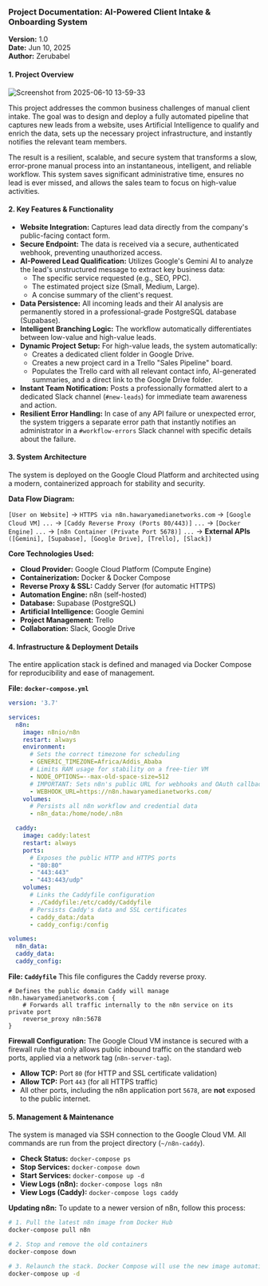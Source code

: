 
### **Project Documentation: AI-Powered Client Intake & Onboarding System**

**Version:** 1.0  
**Date:** Jun 10, 2025  
**Author:** Zerubabel  

#### 1. Project Overview

![Screenshot from 2025-06-10 13-59-33](https://github.com/user-attachments/assets/50a065c5-8300-4e7e-b01c-bb0db1e47671)



This project addresses the common business challenges of manual client intake. The goal was to design and deploy a fully automated pipeline that captures new leads from a website, uses Artificial Intelligence to qualify and enrich the data, sets up the necessary project infrastructure, and instantly notifies the relevant team members.

The result is a resilient, scalable, and secure system that transforms a slow, error-prone manual process into an instantaneous, intelligent, and reliable workflow. This system saves significant administrative time, ensures no lead is ever missed, and allows the sales team to focus on high-value activities.

#### 2. Key Features & Functionality

*   **Website Integration:** Captures lead data directly from the company's public-facing contact form.
*   **Secure Endpoint:** The data is received via a secure, authenticated webhook, preventing unauthorized access.
*   **AI-Powered Lead Qualification:** Utilizes Google's Gemini AI to analyze the lead's unstructured message to extract key business data:
    *   The specific service requested (e.g., SEO, PPC).
    *   The estimated project size (Small, Medium, Large).
    *   A concise summary of the client's request.
*   **Data Persistence:** All incoming leads and their AI analysis are permanently stored in a professional-grade PostgreSQL database (Supabase).
*   **Intelligent Branching Logic:** The workflow automatically differentiates between low-value and high-value leads.
*   **Dynamic Project Setup:** For high-value leads, the system automatically:
    *   Creates a dedicated client folder in Google Drive.
    *   Creates a new project card in a Trello "Sales Pipeline" board.
    *   Populates the Trello card with all relevant contact info, AI-generated summaries, and a direct link to the Google Drive folder.
*   **Instant Team Notification:** Posts a professionally formatted alert to a dedicated Slack channel (`#new-leads`) for immediate team awareness and action.
*   **Resilient Error Handling:** In case of any API failure or unexpected error, the system triggers a separate error path that instantly notifies an administrator in a `#workflow-errors` Slack channel with specific details about the failure.

#### 3. System Architecture

The system is deployed on the Google Cloud Platform and architected using a modern, containerized approach for stability and security.

**Data Flow Diagram:**

`[User on Website]` -> `HTTPS via n8n.hawaryamedianetworks.com` -> `[Google Cloud VM]`
`...` -> `[Caddy Reverse Proxy (Ports 80/443)]`
`...` -> `[Docker Engine]`
`...` -> `[n8n Container (Private Port 5678)]`
`...` -> **External APIs** `([Gemini], [Supabase], [Google Drive], [Trello], [Slack])`

**Core Technologies Used:**

*   **Cloud Provider:** Google Cloud Platform (Compute Engine)
*   **Containerization:** Docker & Docker Compose
*   **Reverse Proxy & SSL:** Caddy Server (for automatic HTTPS)
*   **Automation Engine:** n8n (self-hosted)
*   **Database:** Supabase (PostgreSQL)
*   **Artificial Intelligence:** Google Gemini
*   **Project Management:** Trello
*   **Collaboration:** Slack, Google Drive

#### 4. Infrastructure & Deployment Details

The entire application stack is defined and managed via Docker Compose for reproducibility and ease of management.

**File: `docker-compose.yml`**
```yml
version: '3.7'

services:
  n8n:
    image: n8nio/n8n
    restart: always
    environment:
      # Sets the correct timezone for scheduling
      - GENERIC_TIMEZONE=Africa/Addis_Ababa
      # Limits RAM usage for stability on a free-tier VM
      - NODE_OPTIONS=--max-old-space-size=512
      # IMPORTANT: Sets n8n's public URL for webhooks and OAuth callbacks
      - WEBHOOK_URL=https://n8n.hawaryamedianetworks.com/
    volumes:
      # Persists all n8n workflow and credential data
      - n8n_data:/home/node/.n8n

  caddy:
    image: caddy:latest
    restart: always
    ports:
      # Exposes the public HTTP and HTTPS ports
      - "80:80"
      - "443:443"
      - "443:443/udp" 
    volumes:
      # Links the Caddyfile configuration
      - ./Caddyfile:/etc/caddy/Caddyfile
      # Persists Caddy's data and SSL certificates
      - caddy_data:/data
      - caddy_config:/config

volumes:
  n8n_data:
  caddy_data:
  caddy_config:
```

**File: `Caddyfile`**
This file configures the Caddy reverse proxy.
```
# Defines the public domain Caddy will manage
n8n.hawaryamedianetworks.com {
    # Forwards all traffic internally to the n8n service on its private port
    reverse_proxy n8n:5678
}
```

**Firewall Configuration:**
The Google Cloud VM instance is secured with a firewall rule that only allows public inbound traffic on the standard web ports, applied via a network tag (`n8n-server-tag`).
*   **Allow TCP:** Port `80` (for HTTP and SSL certificate validation)
*   **Allow TCP:** Port `443` (for all HTTPS traffic)
*   All other ports, including the n8n application port `5678`, are **not** exposed to the public internet.

#### 5. Management & Maintenance

The system is managed via SSH connection to the Google Cloud VM. All commands are run from the project directory (`~/n8n-caddy`).

*   **Check Status:** `docker-compose ps`
*   **Stop Services:** `docker-compose down`
*   **Start Services:** `docker-compose up -d`
*   **View Logs (n8n):** `docker-compose logs n8n`
*   **View Logs (Caddy):** `docker-compose logs caddy`

**Updating n8n:**
To update to a newer version of n8n, follow this process:
```bash
# 1. Pull the latest n8n image from Docker Hub
docker-compose pull n8n

# 2. Stop and remove the old containers
docker-compose down

# 3. Relaunch the stack. Docker Compose will use the new image automatically.
docker-compose up -d
```
